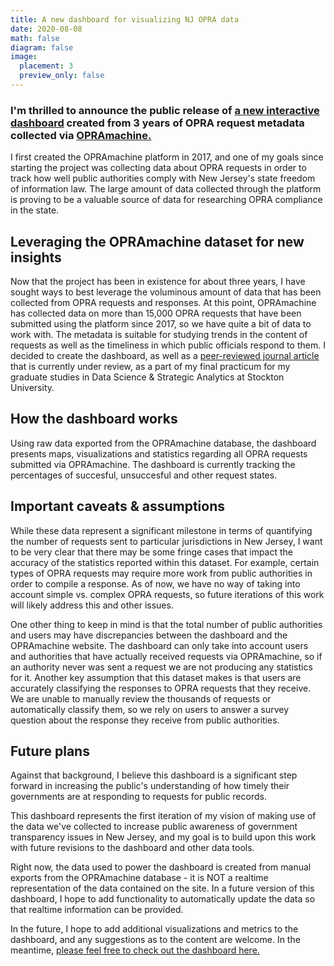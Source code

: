 ```yaml
---
title: A new dashboard for visualizing NJ OPRA data
date: 2020-08-08
math: false
diagram: false
image:
  placement: 3
  preview_only: false
---
```


### I'm thrilled to announce the public release of [a new interactive dashboard](https://rozzi.shinyapps.io/nj-opra-dashboard/) created from 3 years of OPRA request metadata collected via [OPRAmachine.](https://opramachine.com)

I first created the OPRAmachine platform in 2017, and one of my goals since starting the project was collecting data about OPRA requests in order to track how well public authorities comply with New Jersey's state freedom of information law. The large amount of data collected through the platform is proving to be a valuable source of data for researching OPRA compliance in the state.

## Leveraging the OPRAmachine dataset for new insights

Now that the project has been in existence for about three years, I have sought ways to best leverage the voluminous amount of data that has been collected from OPRA requests and responses. At this point, OPRAmachine has collected data on more than 15,000 OPRA requests that have been submitted using the platform since 2017, so we have quite a bit of data to work with. The metadata is suitable for studying trends in the content of requests as well as the timeliness in which public officials respond to them. I decided to create the dashboard, as well as a [peer-reviewed journal article](/publication/opramachine-data-paper/) that is currently under review, as a part of my final practicum for my graduate studies in Data Science & Strategic Analytics at Stockton University.

## How the dashboard works

Using raw data exported from the OPRAmachine database, the dashboard presents maps, visualizations and statistics regarding all OPRA requests submitted via OPRAmachine. The dashboard is currently tracking the percentages of succesful, unsuccesful and other request states.

## Important caveats & assumptions

While these data represent a significant milestone in terms of quantifying the number of requests sent to particular jurisdictions in New Jersey, I want to be very clear that there may be some fringe cases that impact the accuracy of the statistics reported within this dataset. For example, certain types of OPRA requests may require more work from public authorities in order to compile a response. As of now, we have no way of taking into account simple vs. complex OPRA requests, so future iterations of this work will likely address this and other issues.

One other thing to keep in mind is that the total number of public authorities and users may have discrepancies between the dashboard and the OPRAmachine website. The dashboard can only take into account users and authorities that have actually received requests via OPRAmachine, so if an authority never was sent a request we are not producing any statistics for it.
Another key assumption that this dataset makes is that users are accurately classifying the responses to OPRA requests that they receive. We are unable to manually review the thousands of requests or automatically classify them, so we rely on users to answer a survey question about the response they receive from public authorities.

## Future plans

Against that background, I believe this dashboard is a significant step forward in increasing the public's understanding of how timely their governments are at responding to requests for public records. 

This dashboard represents the first iteration of my vision of making use of the data we've collected to increase public awareness of government transparency issues in New Jersey, and my goal is to build upon this work with future revisions to the dashboard and other data tools.

Right now, the data used to power the dashboard is created from manual exports from the OPRAmachine database - it is NOT a realtime representation of the data contained on the site. In a future version of this dashboard, I hope to add functionality to automatically update the data so that realtime information can be provided.

In the future, I hope to add additional visualizations and metrics to the dashboard, and any suggestions as to the content are welcome. In the meantime, [please feel free to check out the dashboard here.](https://rozzi.shinyapps.io/nj-opra-dashboard/)
